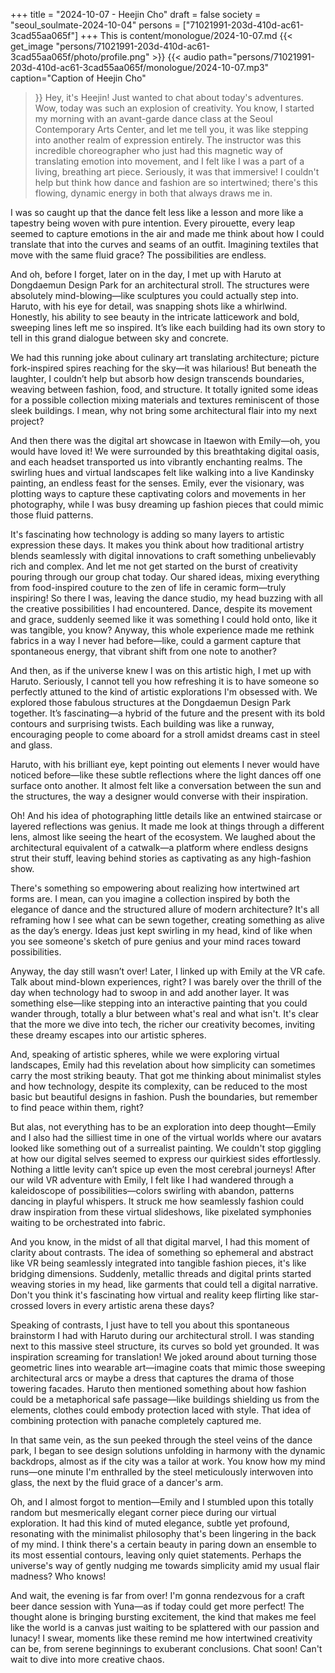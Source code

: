 +++
title = "2024-10-07 - Heejin Cho"
draft = false
society = "seoul_soulmate-2024-10-04"
persons = ["71021991-203d-410d-ac61-3cad55aa065f"]
+++
This is content/monologue/2024-10-07.md
{{< get_image "persons/71021991-203d-410d-ac61-3cad55aa065f/photo/profile.png" >}}
{{< audio
    path="persons/71021991-203d-410d-ac61-3cad55aa065f/monologue/2024-10-07.mp3" 
    caption="Caption of Heejin Cho"
>}}
Hey, it's Heejin! Just wanted to chat about today's adventures.
Wow, today was such an explosion of creativity. You know, I started my morning with an avant-garde dance class at the Seoul Contemporary Arts Center, and let me tell you, it was like stepping into another realm of expression entirely. The instructor was this incredible choreographer who just had this magnetic way of translating emotion into movement, and I felt like I was a part of a living, breathing art piece. Seriously, it was that immersive! I couldn't help but think how dance and fashion are so intertwined; there's this flowing, dynamic energy in both that always draws me in.

I was so caught up that the dance felt less like a lesson and more like a tapestry being woven with pure intention. Every pirouette, every leap seemed to capture emotions in the air and made me think about how I could translate that into the curves and seams of an outfit. Imagining textiles that move with the same fluid grace? The possibilities are endless.

And oh, before I forget, later on in the day, I met up with Haruto at Dongdaemun Design Park for an architectural stroll. The structures were absolutely mind-blowing—like sculptures you could actually step into. Haruto, with his eye for detail, was snapping shots like a whirlwind. Honestly, his ability to see beauty in the intricate latticework and bold, sweeping lines left me so inspired. It’s like each building had its own story to tell in this grand dialogue between sky and concrete.

We had this running joke about culinary art translating architecture; picture fork-inspired spires reaching for the sky—it was hilarious! But beneath the laughter, I couldn’t help but absorb how design transcends boundaries, weaving between fashion, food, and structure. It totally ignited some ideas for a possible collection mixing materials and textures reminiscent of those sleek buildings. I mean, why not bring some architectural flair into my next project?

And then there was the digital art showcase in Itaewon with Emily—oh, you would have loved it! We were surrounded by this breathtaking digital oasis, and each headset transported us into vibrantly enchanting realms. The swirling hues and virtual landscapes felt like walking into a live Kandinsky painting, an endless feast for the senses. Emily, ever the visionary, was plotting ways to capture these captivating colors and movements in her photography, while I was busy dreaming up fashion pieces that could mimic those fluid patterns.

It's fascinating how technology is adding so many layers to artistic expression these days. It makes you think about how traditional artistry blends seamlessly with digital innovations to craft something unbelievably rich and complex. And let me not get started on the burst of creativity pouring through our group chat today. Our shared ideas, mixing everything from food-inspired couture to the zen of life in ceramic form—truly inspiring!
 So there I was, leaving the dance studio, my head buzzing with all the creative possibilities I had encountered. Dance, despite its movement and grace, suddenly seemed like it was something I could hold onto, like it was tangible, you know? Anyway, this whole experience made me rethink fabrics in a way I never had before—like, could a garment capture that spontaneous energy, that vibrant shift from one note to another?

And then, as if the universe knew I was on this artistic high, I met up with Haruto. Seriously, I cannot tell you how refreshing it is to have someone so perfectly attuned to the kind of artistic explorations I'm obsessed with. We explored those fabulous structures at the Dongdaemun Design Park together. It’s fascinating—a hybrid of the future and the present with its bold contours and surprising twists. Each building was like a runway, encouraging people to come aboard for a stroll amidst dreams cast in steel and glass.

Haruto, with his brilliant eye, kept pointing out elements I never would have noticed before—like these subtle reflections where the light dances off one surface onto another. It almost felt like a conversation between the sun and the structures, the way a designer would converse with their inspiration.

Oh! And his idea of photographing little details like an entwined staircase or layered reflections was genius. It made me look at things through a different lens, almost like seeing the heart of the ecosystem. We laughed about the architectural equivalent of a catwalk—a platform where endless designs strut their stuff, leaving behind stories as captivating as any high-fashion show.

There's something so empowering about realizing how intertwined art forms are. I mean, can you imagine a collection inspired by both the elegance of dance and the structured allure of modern architecture? It's all reframing how I see what can be sewn together, creating something as alive as the day’s energy. Ideas just kept swirling in my head, kind of like when you see someone's sketch of pure genius and your mind races toward possibilities.

Anyway, the day still wasn’t over! Later, I linked up with Emily at the VR cafe. Talk about mind-blown experiences, right? I was barely over the thrill of the day when technology had to swoop in and add another layer. It was something else—like stepping into an interactive painting that you could wander through, totally a blur between what's real and what isn't. It's clear that the more we dive into tech, the richer our creativity becomes, inviting these dreamy escapes into our artistic spheres.

And, speaking of artistic spheres, while we were exploring virtual landscapes, Emily had this revelation about how simplicity can sometimes carry the most striking beauty. That got me thinking about minimalist styles and how technology, despite its complexity, can be reduced to the most basic but beautiful designs in fashion. Push the boundaries, but remember to find peace within them, right?

But alas, not everything has to be an exploration into deep thought—Emily and I also had the silliest time in one of the virtual worlds where our avatars looked like something out of a surrealist painting. We couldn't stop giggling at how our digital selves seemed to express our quirkiest sides effortlessly. Nothing a little levity can’t spice up even the most cerebral journeys!
 After our wild VR adventure with Emily, I felt like I had wandered through a kaleidoscope of possibilities—colors swirling with abandon, patterns dancing in playful whispers. It struck me how seamlessly fashion could draw inspiration from these virtual slideshows, like pixelated symphonies waiting to be orchestrated into fabric.

And you know, in the midst of all that digital marvel, I had this moment of clarity about contrasts. The idea of something so ephemeral and abstract like VR being seamlessly integrated into tangible fashion pieces, it's like bridging dimensions. Suddenly, metallic threads and digital prints started weaving stories in my head, like garments that could tell a digital narrative. Don't you think it's fascinating how virtual and reality keep flirting like star-crossed lovers in every artistic arena these days?

Speaking of contrasts, I just have to tell you about this spontaneous brainstorm I had with Haruto during our architectural stroll. I was standing next to this massive steel structure, its curves so bold yet grounded. It was inspiration screaming for translation! We joked around about turning those geometric lines into wearable art—imagine coats that mimic those sweeping architectural arcs or maybe a dress that captures the drama of those towering facades. Haruto then mentioned something about how fashion could be a metaphorical safe passage—like buildings shielding us from the elements, clothes could embody protection laced with style. That idea of combining protection with panache completely captured me.

In that same vein, as the sun peeked through the steel veins of the dance park, I began to see design solutions unfolding in harmony with the dynamic backdrops, almost as if the city was a tailor at work. You know how my mind runs—one minute I'm enthralled by the steel meticulously interwoven into glass, the next by the fluid grace of a dancer's arm.

Oh, and I almost forgot to mention—Emily and I stumbled upon this totally random but mesmerically elegant corner piece during our virtual exploration. It had this kind of muted elegance, subtle yet profound, resonating with the minimalist philosophy that's been lingering in the back of my mind. I think there's a certain beauty in paring down an ensemble to its most essential contours, leaving only quiet statements. Perhaps the universe's way of gently nudging me towards simplicity amid my usual flair madness? Who knows!

And wait, the evening is far from over! I'm gonna rendezvous for a craft beer dance session with Yuna—as if today could get more perfect! The thought alone is bringing bursting excitement, the kind that makes me feel like the world is a canvas just waiting to be splattered with our passion and lunacy! I swear, moments like these remind me how intertwined creativity can be, from serene beginnings to exuberant conclusions.
Chat soon! Can't wait to dive into more creative chaos. 
